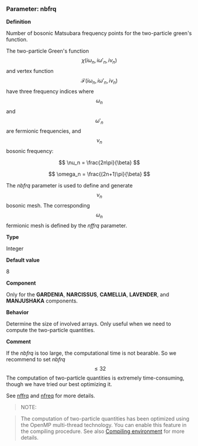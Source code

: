 ### Parameter: nbfrq

**Definition**

Number of bosonic Matsubara frequency points for the two-particle green's function.

The two-particle Green's function $$\chi(i\omega_n, i\omega'_n, i\nu_n)$$ and vertex function $$\mathcal{F}(i\omega_n, i\omega'_n, i\nu_n)$$ have three frequency indices where $$\omega_n$$ and $$\omega'_n$$ are fermionic frequencies, and $$\nu_n$$ bosonic frequency: 

$$
\nu_n = \frac{2n\pi}{\beta}
$$

$$
\omega_n = \frac{(2n+1)\pi}{\beta}
$$

The *nbfrq* parameter is used to define and generate $$\nu_n$$ bosonic mesh. The corresponding $$\omega_n$$ fermionic mesh is defined by the *nffrq* parameter.

**Type**

Integer

**Default value**

8

**Component**

Only for the **GARDENIA**, **NARCISSUS**, **CAMELLIA**, **LAVENDER**, and **MANJUSHAKA** components.

**Behavior**

Determine the size of involved arrays. Only useful when we need to compute the two-particle quantities.

**Comment**

If the *nbfrq* is too large, the computational time is not bearable. So we recommend to set *nbfrq* $$ \leq 32$$ The computation of two-particle quantities is extremely time-consuming, though we have tried our best optimizing it.

See [nffrq](p_nffrq.md) and [nfreq](p_nfreq.md) for more details.

> NOTE:

> The computation of two-particle quantities has been optimized using the OpenMP multi-thread technology. You can enable this feature in the compiling procedure. See also [Compiling environment](../ch02/envir.md) for more details.